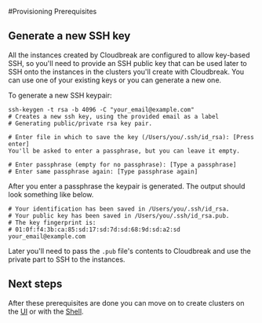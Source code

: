 #Provisioning Prerequisites

## Generate a new SSH key

All the instances created by Cloudbreak are configured to allow key-based SSH,
so you'll need to provide an SSH public key that can be used later to SSH onto the instances in the clusters you'll create with Cloudbreak.
You can use one of your existing keys or you can generate a new one.

To generate a new SSH keypair:

```
ssh-keygen -t rsa -b 4096 -C "your_email@example.com"
# Creates a new ssh key, using the provided email as a label
# Generating public/private rsa key pair.
```

```
# Enter file in which to save the key (/Users/you/.ssh/id_rsa): [Press enter]
You'll be asked to enter a passphrase, but you can leave it empty.

# Enter passphrase (empty for no passphrase): [Type a passphrase]
# Enter same passphrase again: [Type passphrase again]
```

After you enter a passphrase the keypair is generated. The output should look something like below.
```
# Your identification has been saved in /Users/you/.ssh/id_rsa.
# Your public key has been saved in /Users/you/.ssh/id_rsa.pub.
# The key fingerprint is:
# 01:0f:f4:3b:ca:85:sd:17:sd:7d:sd:68:9d:sd:a2:sd your_email@example.com
```

Later you'll need to pass the `.pub` file's contents to Cloudbreak and use the private part to SSH to the instances.

## Next steps

After these prerequisites are done you can move on to create clusters on the [UI](openstack_cb_ui.md) or with the [Shell](openstack_cb_shell.md).
